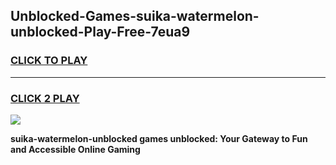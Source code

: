 
## Unblocked-Games-suika-watermelon-unblocked-Play-Free-7eua9
<h3>
<a href="https://premium76.site?title=suika-watermelon-unblocked&ref=19M">CLICK TO PLAY</a></h3>
<hr>

<h3>
<a href="https://premium76.site?title=suika-watermelon-unblocked&ref=19M">CLICK 2 PLAY</a>
  
</h3>

<a href="https://premium76.site?title=suika-watermelon-unblocked&ref=19M"><img src="https://clearcache.store/games.png"></a>


**suika-watermelon-unblocked games unblocked: Your Gateway to Fun and Accessible Online Gaming**
